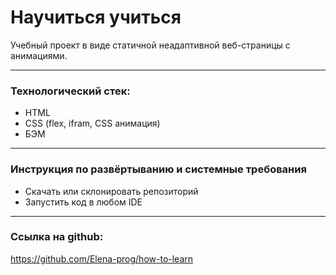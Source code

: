 # Научиться учиться

Учебный проект в виде статичной неадаптивной веб-страницы с анимациями.

---

### Технологический стек:

- HTML
- CSS (flex, ifram, CSS анимация)
- БЭМ

---

### Инструкция по развёртыванию и системные требования

- Скачать или склонировать репозиторий
- Запустить код в любом IDE

---

### Ссылка на github:

https://github.com/Elena-prog/how-to-learn
